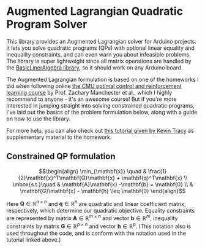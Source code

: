 # Augmented Lagrangian Quadratic Program Solver
This library provides an Augmented Lagrangian solver for Arduino projects. It lets you solve quadratic programs (QPs) with optional linear equality and inequality constraints, and can even warn you about infeasible problems. The library is super lightweight since all matrix operations are handled by the [BasicLinerAlgebra library](https://github.com/tomstewart89/BasicLinearAlgebra), so it should work on any Arduino board. 

The Augmented Lagrangian formulation is based on one of the homeworks I did when following online [the CMU optimal control and reinforcement learning course](https://optimalcontrol.ri.cmu.edu/) by Prof. Zachary Manchester et al., which I highly recommend to anyone - it's an awesome course! But if you're more interested in jumping straight into solving constrained quadratic programs, I've laid out the basics of the problem formulation below, along with a guide on how to use the library. 

For more help, you can also check out [this tutorial given by Kevin Tracy](https://www.youtube.com/watch?v=0x0JD5uO_ZQ) as supplementary material to the homework. 

## Constrained QP formulation
$$\begin{align}
\min_{\mathbf{x}} \quad & \frac{1}{2}\mathbf{x}^T\mathbf{Q}\mathbf{x} + \mathbf{q}^T\mathbf{x} \\ 
\mbox{s.t.}\quad &  \mathbf{A}\mathbf{x} -\mathbf{b} = \mathbf{0} \\ 
&  \mathbf{G}\mathbf{x} - \mathbf{h} \leq \mathbf{0} 
\end{align}$$

Here $\mathbf{Q} \in \mathbb{R}^{n \times n}$ and $\mathbf{q}\in \mathbb{R}^{n}$ are quadratic and linear coefficient matrix, respectively, which determine our quadratic objective. Equality constraints are represented by matrix $\mathbf{A}\in \mathbb{R}^{m \times n}$ and vector $\mathbf{b}\in \mathbb{R}^m$, inequality constraints by matrix $\mathbf{G} \in \mathbb{R}^{p \times n}$ and vector $\mathbf{h}\in \mathbb{R}^p$. (This notation also is used throughout the code, and is conform with the notation used in the tutorial linked above.)





